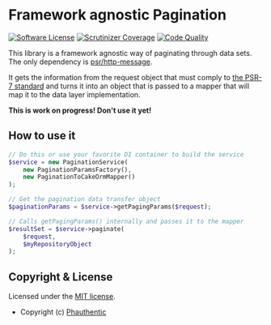 # Framework agnostic Pagination

[![Software License](https://img.shields.io/badge/license-MIT-brightgreen.svg?style=flat-square)](LICENSE)
[![Scrutinizer Coverage](https://img.shields.io/scrutinizer/coverage/g/Phauthentic/pagination/master.svg?style=flat-square)](https://scrutinizer-ci.com/g/Phauthentic/pagination/)
[![Code Quality](https://img.shields.io/scrutinizer/g/Phauthentic/pagination/master.svg?style=flat-square)](https://scrutinizer-ci.com/g/Phauthentic/pagination/)

This library is a framework agnostic way of paginating through data sets. The only dependency is [psr/http-message](https://github.com/php-fig/http-message).

It gets the information from the request object that must comply to [the PSR-7 standard](https://www.php-fig.org/psr/psr-7/) and turns it into an object that is passed to a mapper that will map it to the data layer implementation.
 
**This is work on progress! Don't use it yet!**

## How to use it

```php
// Do this or use your favorite DI container to build the service
$service = new PaginationService(
    new PaginationParamsFactory(),
    new PaginationToCakeOrmMapper()
);

// Get the pagination data transfer object
$paginationParams = $service->getPagingParams($request);

// Calls getPagingParams() internally and passes it to the mapper
$resultSet = $service->paginate(
    $request,
    $myRepositoryObject
);
```

## Copyright & License

Licensed under the [MIT license](LICENSE.txt).

* Copyright (c) [Phauthentic](https://github.com/Phauthentic)

